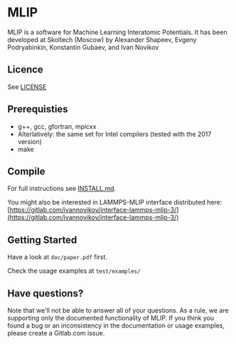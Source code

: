 # MLIP

MLIP is a software for Machine Learning Interatomic Potentials.
It has been developed at Skoltech (Moscow) by
Alexander Shapeev, Evgeny Podryabinkin, Konstantin Gubaev, and Ivan Novikov

## Licence
See [LICENSE](LICENSE)

## Prerequisties
* g++, gcc, gfortran, mpicxx
* Alterlatively: the same set for Intel compilers (tested with the 2017 version)
* make

## Compile
For full instructions see [INSTALL.md](INSTALL.md).

You might also be interested in LAMMPS-MLIP interface distributed here:
[https://gitlab.com/ivannovikov/interface-lammps-mlip-3/](https://gitlab.com/ivannovikov/interface-lammps-mlip-3/)


## Getting Started

Have a look at `doc/paper.pdf` first.

Check the usage examples at `test/examples/`

## Have questions?

Note that we'll not be able to answer all of your questions.
As a rule, we are supporting only the documented functionality of MLIP.
If you think you found a bug or an inconsistency in the documentation or usage examples,
please create a Gitlab.com issue.
